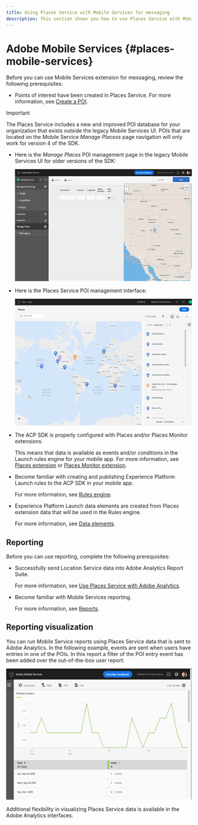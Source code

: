 ```yaml
---
title: Using Places Service with Mobile Services for messaging
description: This section shows you how to use Places Service with Mobile Services for messaging.
---
```


# Adobe Mobile Services {#places-mobile-services}

Before you can use Mobile Services extension for messaging, review the following prerequisites:

* Points of interest have been created in Places Service. For more information, see [Create a POI](/help/poi-mgmt-ui/create-a-poi-ui.md).

>[!IMPORTANT]
>
>The Places Service includes a new and improved POI database for your organization that exists outside the legacy Mobile Services UI. POIs that are located on the Mobile Service *Manage Placess* page navigation will only work for version 4 of the SDK. 

* Here is the *Manage Places* POI management page in the legacy Mobile Services UI for older versions of the SDK:

    ![Legacy UI](/help/assets/legacy-location-v4-ui.png)

* Here is the Places Service POI management interface:

    ![Location Service POI management UI](/help/assets/places-ui.png)

* The ACP SDK is properly configured with Places and/or Places Monitor extensions. 

  This means that data is available as events and/or conditions in the Launch rules engine for your mobile app. For more information, see [Places extension](/help/places-ext-aep-sdks/places-extension/places-extension.md) or [Places Monitor extension](/Users/rekrishn/Documents/GitHub/places.en/help/places-ext-aep-sdks/places-monitor-extension/using-places-monitor-extension.md).

* Become familiar with creating and publishing Experience Platform Launch rules to the ACP SDK in your mobile app. 

  For more information, see [Rules engine](https://aep-sdks.gitbook.io/docs/using-mobile-extensions/mobile-core/rules-engine).

* Experience Platform Launch data elements are created from Places extension data that will be used in the Rules engine.

  For more information, see [Data elements](https://aep-sdks.gitbook.io/docs/using-mobile-extensions/mobile-core/rules-engine#data-elements).

## Reporting 

Before you can use reporting, complete the following prerequisites:

* Successfully send Location Service data into Adobe Analytics Report Suite. 

    For more information, see [Use Places Service with Adobe Analytics](/help/use-places-with-other-solutions/places-adobe-analytics/use-places-adobe-analytics.md). 

* Become familiar with Mobile Services reporting. 

  For more information, see [Reports](https://docs.adobe.com/content/help/en/mobile-services/using/reports-ug/usage.html).

## Reporting visualization 

You can run Mobile Service reports using Places Service data that is sent to Adobe Analytics. In the following example, events are sent when users have entries in one of the POIs. In this report a filter of the POI entry event has been added over the out-of-the-box user report:

![Report visualization](/help/assets/report-visualize.png)

Additional flexibility in visualizing Places Service data is available in the Adobe Analytics interfaces.  

